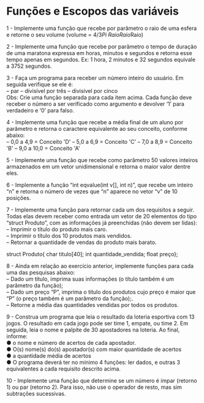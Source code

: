 # Funções e Escopos das variáveis <br>
1 - Implemente uma função que recebe por
parâmetro o raio de uma esfera e retorne o seu
volume (volume = 4/3*Pi *Raio*Raio*Raio)<br>

2 - Implemente uma função que recebe por
parâmetro o tempo de duração de uma maratona
expressa em horas, minutos e segundos e retorna
esse tempo apenas em segundos. Ex: 1 hora, 2
minutos e 32 segundos equivale a 3752
segundos.<br>



3 - Faça um programa para receber um número
inteiro do usuário. Em seguida verifique se ele é:<br>
– par
– divisível por três
– divisível por cinco<br>
Obs: Crie uma função separada para cada item
acima.
Cada função deve receber o número a ser
verificado como argumento e devolver ‘1’ para
verdadeiro e ‘0’ para falso.<br>


4 - Implemente uma função que recebe a média final de
um aluno por parâmetro e retorna o caractere
equivalente ao seu conceito, conforme abaixo:<br>
– 0,0 a 4,9 = Conceito 'D'
– 5,0 a 6,9 = Conceito 'C'
– 7,0 a 8,9 = Conceito 'B'
– 9,0 a 10,0 = Conceito 'A'<br>

5 - Implemente uma função que recebe como parâmetro
50 valores inteiros armazenados em um vetor
unidimensional e retorna o maior valor dentre eles.<br>



6 - Implemente a função “int eqvalue(int v[], int
n)”, que recebe um inteiro “n” e retorna o
número de vezes que “n” aparece no vetor “v”
de 10 posições.<br>



7 - Implemente uma função para retornar cada um dos
requisitos a seguir. Todas elas devem receber como
entrada um vetor de 20 elementos do tipo “struct
Produto”, com as informações já preenchidas (não
devem ser lidas):<br>
– Imprimir o título do produto mais caro.<br>
– Imprimir o título dos 10 produtos mais vendidos.<br>
– Retornar a quantidade de vendas do produto mais barato.<br>

struct Produto{
char titulo[40];
int quantidade_vendida;
float preço};<br>



8 - Ainda em relação ao exercício anterior,
implemente funções para cada uma das
pesquisas abaixo:<br>
– Dado um título, imprima suas informações (o título
também é um parâmetro da função);<br>
– Dado um preço “P”, imprima o título dos produtos
cujo preço é maior que “P” (o preço também é um
parâmetro da função);.<br>
– Retorne a média das quantidades vendidas por todos
os produtos.<br>



9 - Construa um programa que leia o resultado da loteria
esportiva com 13 jogos. O resultado em cada jogo pode
ser time 1, empate, ou time 2. Em seguida, leia o nome
e palpite de 30 apostadores na loteria. Ao final,
informe:<br>
● o nome e número de acertos de cada apostador.<br>
● O(s) nome(s) do(s) apostador(s) com maior quantidade
de acertos<br>
● a quantidade média de acertos<br>
● O programa deverá ter no mínimo 4 funções: ler dados,
e outras 3 equivalentes a cada requisito descrito acima.<br>

10 - Implemente uma função que determine se um
número é ímpar (retorno 1) ou par (retorno
2). Para isso, não use o operador de resto, mas
sim subtrações sucessivas.<br>